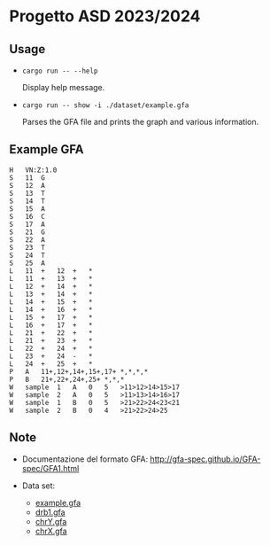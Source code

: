 # Progetto ASD 2023/2024

## Usage

-   `cargo run -- --help`

    Display help message.

-   `cargo run -- show -i ./dataset/example.gfa`

    Parses the GFA file and prints the graph and various information.

## Example GFA

```
H	VN:Z:1.0
S	11	G
S	12	A
S	13	T
S	14	T
S	15	A
S	16	C
S	17	A
S	21	G
S	22	A
S	23	T
S	24	T
S	25	A
L	11	+	12	+	*
L	11	+	13	+	*
L	12	+	14	+	*
L	13	+	14	+	*
L	14	+	15	+	*
L	14	+	16	+	*
L	15	+	17	+	*
L	16	+	17	+	*
L	21	+	22	+	*
L	21	+	23	+	*
L	22	+	24	+	*
L	23	+	24	-	*
L	24	+	25	+	*
P	A	11+,12+,14+,15+,17+	*,*,*,*
P	B	21+,22+,24+,25+	*,*,*
W	sample	1	A	0	5	>11>12>14>15>17
W	sample	2	A	0	5	>11>13>14>16>17
W	sample	1	B	0	5	>21>22>24<23<21
W	sample	2	B	0	4	>21>22>24>25
```

## Note

-   Documentazione del formato GFA: http://gfa-spec.github.io/GFA-spec/GFA1.html

-   Data set:
    -   [example.gfa](https://github.com/jltsiren/gbwt-rs/blob/main/test-data/example.gfa)
    -   [drb1.gfa](https://github.com/pangenome/odgi/blob/master/test/DRB1-3123_unsorted.gfa)
    -   [chrY.gfa](https://s3-us-west-2.amazonaws.com/human-pangenomics/pangenomes/freeze/freeze1/pggb/chroms/chrY.hprc-v1.0-pggb.gfa.gz)
    -   [chrX.gfa](https://s3-us-west-2.amazonaws.com/human-pangenomics/pangenomes/freeze/freeze1/pggb/chroms/chrX.hprc-v1.0-pggb.gfa.gz)
